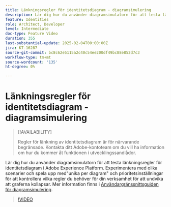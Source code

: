 ```yaml
---
title: Länkningsregler för identitetsdiagram - diagramsimulering
description: Lär dig hur du använder diagramsimulatorn för att testa länkningsregler för identitetsdiagram i Adobe Experience Platform. Experimentera med olika scenarier och spela upp med"unika per diagram" och prioritetsinställningar för att kontrollera vilka regler du behöver för din verksamhet för att undvika att graferna kollapsar.
feature: Identities
role: Architect, Developer
level: Intermediate
doc-type: Feature Video
duration: 355
last-substantial-update: 2025-02-04T00:00:00Z
jira: KT-16287
source-git-commit: bc8c62e5115a2c40c54ee200df49bc88e852d7c3
workflow-type: tm+mt
source-wordcount: '135'
ht-degree: 0%

---
```



# Länkningsregler för identitetsdiagram - diagramsimulering

>[!AVAILABILITY]
>
>Regler för länkning av identitetsdiagram är för närvarande begränsade. Kontakta ditt Adobe-kontoteam om du vill ha information om hur du kommer åt funktionen i utvecklingssandlådor.

Lär dig hur du använder diagramsimulatorn för att testa länkningsregler för identitetsdiagram i Adobe Experience Platform. Experimentera med olika scenarier och spela upp med&quot;unika per diagram&quot; och prioritetsinställningar för att kontrollera vilka regler du behöver för din verksamhet för att undvika att graferna kollapsar. Mer information finns i [Användargränssnittsguiden för diagramsimulering](https://experienceleague.adobe.com/sv/docs/experience-platform/identity/features/identity-graph-linking-rules/graph-simulation).

>[!VIDEO](https://video.tv.adobe.com/v/3444032/?learn=on&enablevpops)

